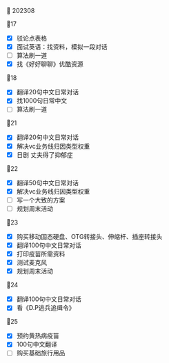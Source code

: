 :date: 202308

:calendar:17
- [x] 驳论点表格
- [x] 面试英语：找资料，模拟一段对话
- [ ] 算法刷一道
- [x] 找《好好聊聊》优酷资源

:calendar:18
- [x] 翻译20句中文日常对话
- [x] 找1000句日常中文
- [ ] 算法刷一道

:calendar:21
- [x] 翻译20句中文日常对话
- [x] 解决vc业务线归因类型权重
- [x] 日剧 丈夫得了抑郁症

:calendar:22
- [x] 翻译50句中文日常对话
- [x] 解决vc业务线归因类型权重
- [ ] 写一个大致的方案
- [ ] 规划周末活动

:calendar:23
- [x] 购买移动固态硬盘、OTG转接头、伸缩杆、插座转接头
- [x] 翻译100句中文日常对话
- [x] 打印疫苗所需资料
- [x] 测试麦克风
- [x] 规划周末活动

:calendar:24
- [x] 翻译100句中文日常对话
- [x] 看《D.P逃兵追缉令》

:calendar:25
- [x] 预约黄热病疫苗
- [x] 100句中文翻译
- [ ] 购买基础旅行用品
